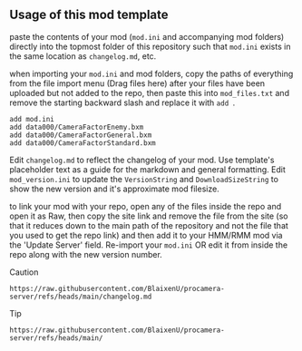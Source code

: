 ## Usage of this mod template

paste the contents of your mod (`mod.ini` and accompanying mod folders) directly into the topmost folder of this repository such that `mod.ini` exists in the same location as `changelog.md`, etc.

when importing your `mod.ini` and mod folders, copy the paths of everything from the file import menu (Drag files here) after your files have been uploaded but not added to the repo, then
paste this into `mod_files.txt` and remove the starting backward slash and replace it with `add `.

```
add mod.ini
add data000/CameraFactorEnemy.bxm
add data000/CameraFactorGeneral.bxm
add data000/CameraFactorStandard.bxm
```

Edit `changelog.md` to reflect the changelog of your mod. Use template's placeholder text as a guide for the markdown and general formatting.
Edit `mod_version.ini` to update the `VersionString` and `DownloadSizeString` to show the new version and it's approximate mod filesize.

to link your mod with your repo, open any of the files inside the repo and open it as Raw, then copy the site link and remove the file from the site (so that it reduces down to the main path of the repository and not the file that you used to get the repo link) and then add it to your HMM/RMM mod via the 'Update Server' field. Re-import your `mod.ini` OR edit it from inside the repo along with the new version number.

> [!CAUTION]
> `https://raw.githubusercontent.com/BlaixenU/procamera-server/refs/heads/main/changelog.md`

> [!TIP]
> ` https://raw.githubusercontent.com/BlaixenU/procamera-server/refs/heads/main/ `

